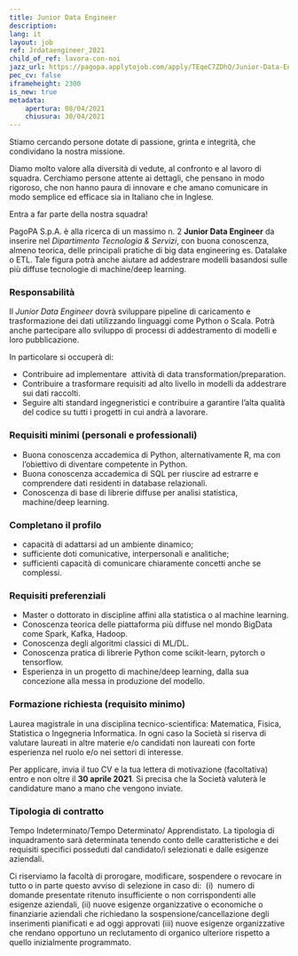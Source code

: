 ```yaml
---
title: Junior Data Engineer
description:
lang: it
layout: job
ref: Jrdataengineer_2021
child_of_ref: lavora-con-noi
jazz_url: https://pagopa.applytojob.com/apply/TEqeC7ZDhQ/Junior-Data-Engineer
pec_cv: false
iframeheight: 2300
is_new: true
metadata:
    apertura: 08/04/2021
    chiusura: 30/04/2021
---
```


Stiamo cercando persone dotate di passione, grinta e integrità, che condividano la nostra missione.

Diamo molto valore alla diversità di vedute, al confronto e al lavoro di squadra. Cerchiamo persone attente ai dettagli, che pensano in modo rigoroso, che non hanno paura di innovare e che amano comunicare in modo semplice ed efficace sia in Italiano che in Inglese.

Entra a far parte della nostra squadra!

PagoPA S.p.A. è alla ricerca di un massimo n. 2 **Junior Data Engineer** da inserire nel _Dipartimento Tecnologia & Servizi_, con buona conoscenza, almeno teorica, delle principali pratiche di big data engineering es. Datalake o ETL. Tale figura potrà anche aiutare ad addestrare modelli basandosi sulle più diffuse tecnologie di machine/deep learning. 


### Responsabilità
Il _Junior Data Engineer_ dovrà sviluppare pipeline di caricamento e trasformazione dei dati utilizzando linguaggi come Python o Scala. Potrà anche partecipare allo sviluppo di processi di addestramento di modelli e loro pubblicazione. 

In particolare si occuperà di:
- Contribuire ad implementare  attività di data transformation/preparation.
- Contribuire a trasformare requisiti ad alto livello in modelli da addestrare sui dati raccolti.
- Seguire alti standard ingegneristici e contribuire a garantire l’alta qualità del codice su tutti i progetti in cui andrà a lavorare.


### Requisiti minimi (personali e professionali)
- Buona conoscenza accademica di Python, alternativamente R, ma con l’obiettivo di diventare competente in Python.
- Buona conoscenza accademica di SQL per riuscire ad estrarre e comprendere dati residenti in database relazionali.
- Conoscenza di base di librerie diffuse per analisi statistica, machine/deep learning.

### Completano il profilo
- capacità di adattarsi ad un ambiente dinamico;
- sufficiente doti comunicative, interpersonali e analitiche;
- sufficienti capacità di comunicare chiaramente concetti anche se complessi.


### Requisiti preferenziali
- Master o dottorato in discipline affini alla statistica o al machine learning.
- Conoscenza teorica delle piattaforma più diffuse nel mondo BigData come Spark, Kafka, Hadoop.
- Conoscenza degli algoritmi classici di ML/DL.
- Conoscenza pratica di librerie Python come scikit-learn, pytorch o tensorflow.
- Esperienza in un progetto di machine/deep learning, dalla sua concezione alla messa in produzione del modello.


### Formazione richiesta (requisito minimo)
Laurea magistrale in una disciplina tecnico-scientifica: Matematica, Fisica, Statistica o Ingegneria Informatica. In ogni caso la Società si riserva di valutare laureati in altre materie e/o candidati non laureati con forte esperienza nel ruolo e/o nei settori di interesse.  


Per applicare, invia il tuo CV e la tua lettera di motivazione (facoltativa) entro e non oltre il **30 aprile 2021**. Si precisa che la Società valuterà le candidature mano a mano che vengono inviate.


### Tipologia di contratto
Tempo Indeterminato/Tempo Determinato/ Apprendistato. La tipologia di inquadramento sarà determinata tenendo conto delle caratteristiche e dei requisiti specifici posseduti dal candidato/i selezionati e dalle esigenze aziendali.

Ci riserviamo la facoltà di prorogare, modificare, sospendere o revocare in tutto o in parte questo avviso di selezione in caso di:  (i)  numero di domande presentate ritenuto insufficiente o non corrispondenti alle esigenze aziendali, (ii) nuove esigenze organizzative o economiche o finanziarie aziendali che richiedano la sospensione/cancellazione degli inserimenti pianificati e ad oggi approvati (iii) nuove esigenze organizzative che rendano opportuno un reclutamento di organico ulteriore rispetto a quello inizialmente programmato.
